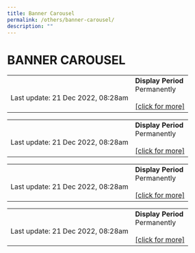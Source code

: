 ```yaml
---
title: Banner Carousel
permalink: /others/banner-carousel/
description: ""
---
```

# BANNER CAROUSEL

|   |   |
|---|---|
|  <br>Last update: 21 Dec 2022, 08:28am	 |  **Display Period** <br>Permanently<br><br><a href="" target="_blank">[click for more]</a>   |

|   |   |
|---|---|
|  <br>Last update: 21 Dec 2022, 08:28am	 |  **Display Period** <br>Permanently<br><br> <a href="" target="_blank">[click for more]</a>  |

|   |   |
|---|---|
|  <br>Last update: 21 Dec 2022, 08:28am	 |  **Display Period** <br>Permanently <br><br><a href="" target="_blank">[click for more]</a>  |

|   |   |
|---|---|
|  <br>Last update: 21 Dec 2022, 08:28am	 |  **Display Period** <br>Permanently <br><br><a href="" target="_blank">[click for more]</a>   |